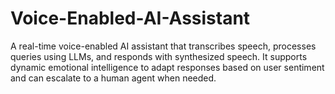 # Voice-Enabled-AI-Assistant
A real-time voice-enabled AI assistant that transcribes speech, processes queries using LLMs, and responds with synthesized speech. It supports dynamic emotional intelligence to adapt responses based on user sentiment and can escalate to a human agent when needed.

